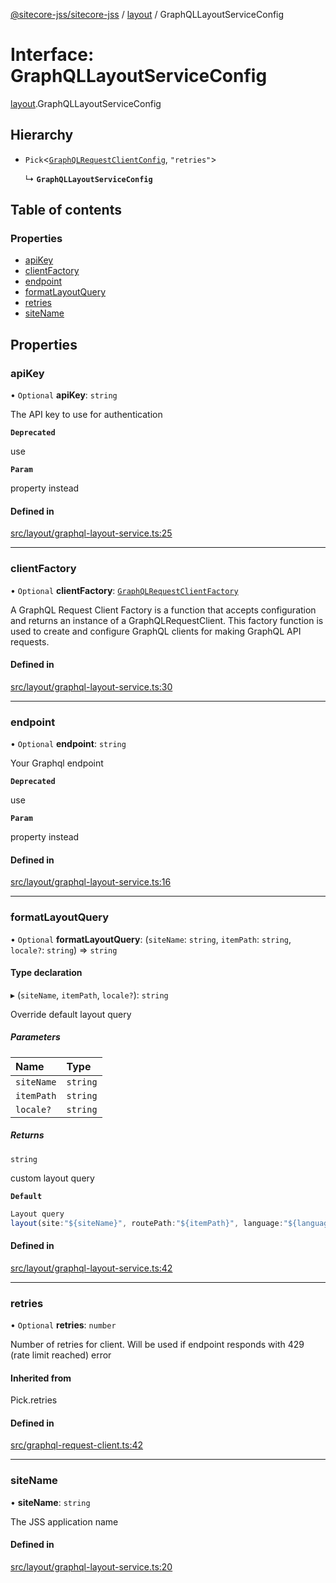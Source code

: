 [@sitecore-jss/sitecore-jss](../README.md) / [layout](../modules/layout.md) / GraphQLLayoutServiceConfig

# Interface: GraphQLLayoutServiceConfig

[layout](../modules/layout.md).GraphQLLayoutServiceConfig

## Hierarchy

- `Pick`\<[`GraphQLRequestClientConfig`](../modules/index.md#graphqlrequestclientconfig), ``"retries"``\>

  ↳ **`GraphQLLayoutServiceConfig`**

## Table of contents

### Properties

- [apiKey](layout.GraphQLLayoutServiceConfig.md#apikey)
- [clientFactory](layout.GraphQLLayoutServiceConfig.md#clientfactory)
- [endpoint](layout.GraphQLLayoutServiceConfig.md#endpoint)
- [formatLayoutQuery](layout.GraphQLLayoutServiceConfig.md#formatlayoutquery)
- [retries](layout.GraphQLLayoutServiceConfig.md#retries)
- [siteName](layout.GraphQLLayoutServiceConfig.md#sitename)

## Properties

### apiKey

• `Optional` **apiKey**: `string`

The API key to use for authentication

**`Deprecated`**

use

**`Param`**

property instead

#### Defined in

[src/layout/graphql-layout-service.ts:25](https://github.com/Sitecore/jss/blob/0c5d8361c/packages/sitecore-jss/src/layout/graphql-layout-service.ts#L25)

___

### clientFactory

• `Optional` **clientFactory**: [`GraphQLRequestClientFactory`](../modules/index.md#graphqlrequestclientfactory)

A GraphQL Request Client Factory is a function that accepts configuration and returns an instance of a GraphQLRequestClient.
This factory function is used to create and configure GraphQL clients for making GraphQL API requests.

#### Defined in

[src/layout/graphql-layout-service.ts:30](https://github.com/Sitecore/jss/blob/0c5d8361c/packages/sitecore-jss/src/layout/graphql-layout-service.ts#L30)

___

### endpoint

• `Optional` **endpoint**: `string`

Your Graphql endpoint

**`Deprecated`**

use

**`Param`**

property instead

#### Defined in

[src/layout/graphql-layout-service.ts:16](https://github.com/Sitecore/jss/blob/0c5d8361c/packages/sitecore-jss/src/layout/graphql-layout-service.ts#L16)

___

### formatLayoutQuery

• `Optional` **formatLayoutQuery**: (`siteName`: `string`, `itemPath`: `string`, `locale?`: `string`) => `string`

#### Type declaration

▸ (`siteName`, `itemPath`, `locale?`): `string`

Override default layout query

##### Parameters

| Name | Type |
| :------ | :------ |
| `siteName` | `string` |
| `itemPath` | `string` |
| `locale?` | `string` |

##### Returns

`string`

custom layout query

**`Default`**

```ts
Layout query
layout(site:"${siteName}", routePath:"${itemPath}", language:"${language}")
```

#### Defined in

[src/layout/graphql-layout-service.ts:42](https://github.com/Sitecore/jss/blob/0c5d8361c/packages/sitecore-jss/src/layout/graphql-layout-service.ts#L42)

___

### retries

• `Optional` **retries**: `number`

Number of retries for client. Will be used if endpoint responds with 429 (rate limit reached) error

#### Inherited from

Pick.retries

#### Defined in

[src/graphql-request-client.ts:42](https://github.com/Sitecore/jss/blob/0c5d8361c/packages/sitecore-jss/src/graphql-request-client.ts#L42)

___

### siteName

• **siteName**: `string`

The JSS application name

#### Defined in

[src/layout/graphql-layout-service.ts:20](https://github.com/Sitecore/jss/blob/0c5d8361c/packages/sitecore-jss/src/layout/graphql-layout-service.ts#L20)
